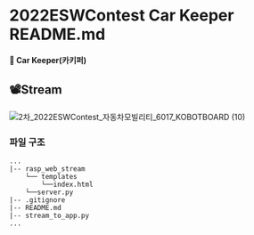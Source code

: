 # 2022ESWContest Car Keeper README.md

**🚙 Car Keeper(카키퍼)**     

## 📽Stream

![2차_2022ESWContest_자동차모빌리티_6017_KOBOTBOARD (10)](https://user-images.githubusercontent.com/85275893/194807006-9927c1e3-ca30-42eb-853f-6d4645853f4b.png)

### 파일 구조

```
...
|-- rasp_web_stream
    └── templates
        └──index.html
    └──server.py
|-- .gitignore
|-- README.md
|-- stream_to_app.py
...
```

#


<!--
<details>
<summary>  </summary>
<div markdown="1">

</div>
</details>
----------------------
-->
